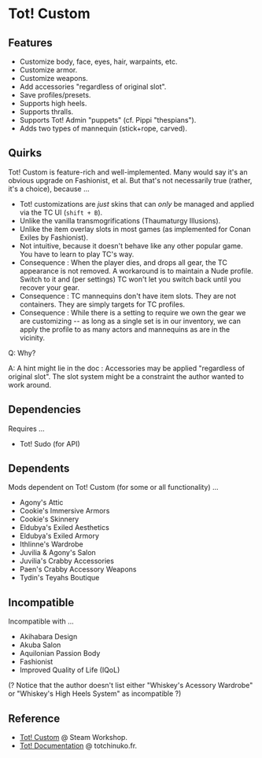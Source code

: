 # Tot! Custom

## Features

- Customize body, face, eyes, hair, warpaints, etc.
- Customize armor.
- Customize weapons.
- Add accessories "regardless of original slot".
- Save profiles/presets.
- Supports high heels.
- Supports thralls.
- Supports Tot! Admin "puppets" (cf. Pippi "thespians").
- Adds two types of mannequin (stick+rope, carved).

## Quirks

Tot! Custom is feature-rich and well-implemented. Many would say it's an obvious upgrade on Fashionist, et al.
But that's not necessarily true (rather, it's a choice), because ...

- Tot! customizations are _just_ skins that can _only_ be managed and applied via the TC UI (`shift + B`).
- Unlike the vanilla transmogrifications (Thaumaturgy Illusions).
- Unlike the item overlay slots in most games (as implemented for Conan Exiles by Fashionist).
- Not intuitive, because it doesn't behave like any other popular game. You have to learn to play TC's way.
- Consequence : When the player dies, and drops all gear, the TC appearance is not removed.
A workaround is to maintain a Nude profile. Switch to it and (per settings) TC won't let you switch back until you recover your gear.
- Consequence : TC mannequins don't have item slots. They are not containers. They are simply targets for TC profiles.
- Consequence : While there is a setting to require we own the gear we are customizing -- as long as a single set is in our inventory,
we can apply the profile to as many actors and mannequins as are in the vicinity.

Q: Why?

A: A hint might lie in the doc : Accessories may be applied "regardless of original slot". The slot system might be a constraint the author wanted to work around.

## Dependencies

Requires ...

- Tot! Sudo (for API)

## Dependents

Mods dependent on Tot! Custom (for some or all functionality) ...

- Agony's Attic
- Cookie's Immersive Armors
- Cookie's Skinnery
- Eldubya's Exiled Aesthetics
- Eldubya's Exiled Armory
- Ithlinne's Wardrobe
- Juvilia & Agony's Salon
- Juvilia's Crabby Accessories
- Paen's Crabby Accessory Weapons
- Tydin's Teyahs Boutique

## Incompatible

Incompatible with ...

- Akihabara Design
- Akuba Salon
- Aquilonian Passion Body
- Fashionist
- Improved Quality of Life (IQoL)

(? Notice that the author doesn't list either "Whiskey's Acessory Wardrobe" or "Whiskey's High Heels System" as incompatible ?)

## Reference

- [Tot! Custom](https://steamcommunity.com/sharedfiles/filedetails/?id=2886779102) @ Steam Workshop.
- [Tot! Documentation](https://apiconan.totchinuko.fr/#/) @ totchinuko.fr.
